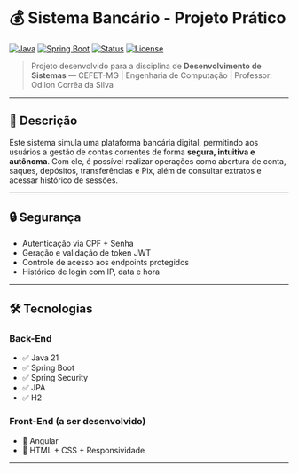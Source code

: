 # 💰 Sistema Bancário - Projeto Prático

[![Java](https://img.shields.io/badge/Java-21-blue?logo=java)](https://www.oracle.com/br/java/)
[![Spring Boot](https://img.shields.io/badge/Spring_Boot-API-green?logo=springboot)](https://spring.io/projects/spring-boot)
[![Status](https://img.shields.io/badge/Status-Back--End%20Conclu%C3%ADdo-brightgreen)](#)
[![License](https://img.shields.io/badge/Licence-Acad%C3%AAmico-blue)](#)

> Projeto desenvolvido para a disciplina de **Desenvolvimento de Sistemas** — CEFET-MG | Engenharia de Computação | Professor: Odilon Corrêa da Silva

---

## 📝 Descrição

Este sistema simula uma plataforma bancária digital, permitindo aos usuários a gestão de contas correntes de forma **segura, intuitiva e autônoma**. Com ele, é possível realizar operações como abertura de conta, saques, depósitos, transferências e Pix, além de consultar extratos e acessar histórico de sessões.

---

## 🔒 Segurança

- Autenticação via CPF + Senha
- Geração e validação de token JWT
- Controle de acesso aos endpoints protegidos
- Histórico de login com IP, data e hora

---

## 🛠️ Tecnologias

### Back-End
- ✅ Java 21
- ✅ Spring Boot
- ✅ Spring Security
- ✅ JPA
- ✅ H2

### Front-End (a ser desenvolvido)
- 🚧 Angular
- 🚧 HTML + CSS + Responsividade

---
